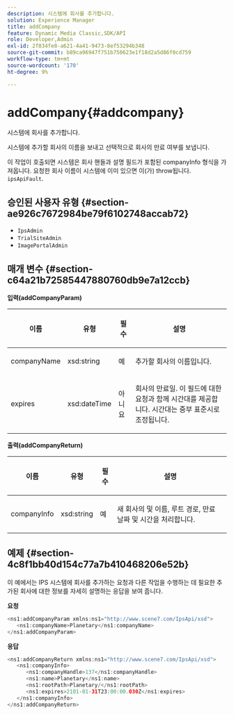 ```yaml
---
description: 시스템에 회사를 추가합니다.
solution: Experience Manager
title: addCompany
feature: Dynamic Media Classic,SDK/API
role: Developer,Admin
exl-id: 2f834fe8-a621-4a41-9473-8ef53294b348
source-git-commit: b89ca96947f751b750623e1f18d2a5d86f0cd759
workflow-type: tm+mt
source-wordcount: '170'
ht-degree: 9%

---
```


# addCompany{#addcompany}

시스템에 회사를 추가합니다.

시스템에 추가할 회사의 이름을 보내고 선택적으로 회사의 만료 여부를 보냅니다.

이 작업이 호출되면 시스템은 회사 핸들과 설명 필드가 포함된 companyInfo 형식을 가져옵니다. 요청한 회사 이름이 시스템에 이미 있으면 이(가) throw됩니다. `ipsApiFault`.

## 승인된 사용자 유형 {#section-ae926c7672984be79f6102748accab72}

* `IpsAdmin`
* `TrialSiteAdmin`
* `ImagePortalAdmin`

## 매개 변수 {#section-c64a21b72585447880760db9e7a12ccb}

**입력(addCompanyParam)**

<table id="table_AA915BAD2E8E4A1B9719725994309CE8"> 
 <thead> 
  <tr> 
   <th colname="col1" class="entry"> <p>이름 </p> </th> 
   <th colname="col2" class="entry"> <p>유형 </p> </th> 
   <th colname="col3" class="entry"> <p>필수 </p> </th> 
   <th colname="col4" class="entry"> <p>설명 </p> </th> 
  </tr> 
 </thead>
 <tbody> 
  <tr> 
   <td colname="col1"> <p><span class="codeph"> <span class="varname"> companyName</span> </span> </p> </td> 
   <td colname="col2"> <p><span class="codeph"> xsd:string</span> </p> </td> 
   <td colname="col3"> <p>예 </p> </td> 
   <td colname="col4"> <p>추가할 회사의 이름입니다. </p> </td> 
  </tr> 
  <tr> 
   <td colname="col1"> <p><span class="codeph"> <span class="varname"> expires</span> </span> </p> </td> 
   <td colname="col2"> <p><span class="codeph"> xsd:dateTime</span> </p> </td> 
   <td colname="col3"> <p>아니요 </p> </td> 
   <td colname="col4"> <p>회사의 만료일. 이 필드에 대한 요청과 함께 시간대를 제공합니다. 시간대는 중부 표준시로 조정됩니다. </p> </td> 
  </tr> 
 </tbody> 
</table>

**출력(addCompanyReturn)**

<table id="table_89EBAC0E0FB34793BD843837BB02B518"> 
 <thead> 
  <tr> 
   <th colname="col1" class="entry"> <p>이름 </p> </th> 
   <th colname="col2" class="entry"> <p>유형 </p> </th> 
   <th colname="col3" class="entry"> <p>필수 </p> </th> 
   <th colname="col4" class="entry"> <p>설명 </p> </th> 
  </tr> 
 </thead>
 <tbody> 
  <tr> 
   <td colname="col1"> <p><span class="codeph"> <span class="varname"> companyInfo</span> </span> </p> </td> 
   <td colname="col2"> <p><span class="codeph"> xsd:string</span> </p> </td> 
   <td colname="col3"> <p>예 </p> </td> 
   <td colname="col4"> <p>새 회사의 및 이름, 루트 경로, 만료 날짜 및 시간을 처리합니다. </p> </td> 
  </tr> 
 </tbody> 
</table>

## 예제 {#section-4c8f1bb40d154c77a7b410468206e52b}

이 예에서는 IPS 시스템에 회사를 추가하는 요청과 다른 작업을 수행하는 데 필요한 추가된 회사에 대한 정보를 자세히 설명하는 응답을 보여 줍니다.

**요청**

```java {.line-numbers}
<ns1:addCompanyParam xmlns:ns1="http://www.scene7.com/IpsApi/xsd">
   <ns1:companyName>Planetary</ns1:companyName>
</ns1:addCompanyParam>
```

**응답**

```java {.line-numbers}
<ns1:addCompanyReturn xmlns:ns1="http://www.scene7.com/IpsApi/xsd">
   <ns1:companyInfo>
      <ns1:companyHandle>137</ns1:companyHandle>
      <ns1:name>Planetary</ns1:name>
      <ns1:rootPath>Planetary/</ns1:rootPath>
      <ns1:expires>2101-01-31T23:00:00.030Z</ns1:expires>
   </ns1:companyInfo>
</ns1:addCompanyReturn>
```
